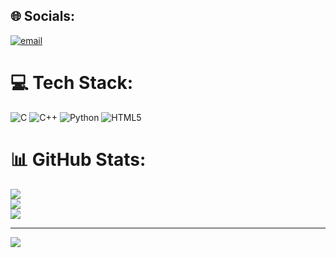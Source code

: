 
## 🌐 Socials:
[![email](https://img.shields.io/badge/Email-D14836?logo=gmail&logoColor=white)](mailto:Likhitmn2k@gmail.com) 

# 💻 Tech Stack:
![C](https://img.shields.io/badge/c-%2300599C.svg?style=for-the-badge&logo=c&logoColor=white) ![C++](https://img.shields.io/badge/c++-%2300599C.svg?style=for-the-badge&logo=c%2B%2B&logoColor=white) ![Python](https://img.shields.io/badge/python-3670A0?style=for-the-badge&logo=python&logoColor=ffdd54) ![HTML5](https://img.shields.io/badge/html5-%23E34F26.svg?style=for-the-badge&logo=html5&logoColor=white)
# 📊 GitHub Stats:
![](https://github-readme-stats.vercel.app/api?username=Likhitn2k&theme=dark&hide_border=false&include_all_commits=true&count_private=true)<br/>
![](https://github-readme-streak-stats.herokuapp.com/?user=Likhitn2k&theme=dark&hide_border=false)<br/>
![](https://github-readme-stats.vercel.app/api/top-langs/?username=Likhitn2k&theme=dark&hide_border=false&include_all_commits=true&count_private=true&layout=compact)

---
[![](https://visitcount.itsvg.in/api?id=Likhitn2k&icon=0&color=0)](https://visitcount.itsvg.in)

<!-- Proudly created with GPRM ( https://gprm.itsvg.in ) -->
